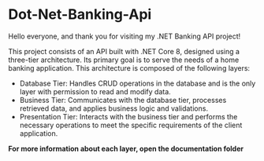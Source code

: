 # Dot-Net-Banking-Api

Hello everyone, and thank you for visiting my .NET Banking API project!

This project consists of an API built with .NET Core 8, designed using a three-tier architecture. Its primary goal is to serve the needs of a home banking application. This architecture is composed of the following layers:

- Database Tier: Handles CRUD operations in the database and is the only layer with permission to read and modify data.
- Business Tier: Communicates with the database tier, processes retrieved data, and applies business logic and validations.
- Presentation Tier: Interacts with the business tier and performs the necessary operations to meet the specific requirements of the client application.

**For more information about each layer, open the documentation folder**
